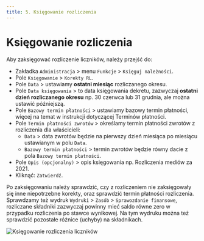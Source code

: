 ```yaml
---
title: 5. Księgowanie rozliczenia
---
```


# Księgowanie rozliczenia

Aby zaksięgować rozliczenie liczników, należy przejść do:

- Zakładka `Administracja` > menu `Funkcje` > `Księguj należności`.
- Pole `Księgowanie` > `Korekty RL`.
- Pole `Data` > ustawiamy **ostatni miesiąc** rozliczanego okresu.
- Pole `Data księgowania` > to data księgowania dekretu, zazwyczaj **ostatni dzień rozliczanego okresu** np. 30 czerwca lub 31 grudnia, ale można ustawić późniejszą.
- Pole `Bazowy termin płatności` > ustawiamy bazowy termin płatności, więcej na temat w instrukcji dotyczącej Terminów płatności.
- Pole `Termin płatności zwrotów` > określamy termin płatności zwrotów z rozliczenia dla właścicieli:
  - `Data` > data zwrotów będzie na pierwszy dzień miesiąca po miesiącu ustawianym w polu `Data`.
  - `Bazowy termin płatności` > termin zwrotów będzie równy dacie z pola `Bazowy termin płatności`.
- Pole `Opis (opcjonalny)` > opis księgowania np. Rozliczenia mediów za 2021.
- Kliknąć: `Zatwierdź`. 

Po zaksięgowaniu należy sprawdzić, czy z rozliczeniem nie zaksięgowały się inne niepotrzebne korekty, oraz sprawdzić termin płatności rozliczenia. Sprawdzamy też wydruk `Wydruki` > `Zasób` > `Sprawozdanie finansowe`, rozliczane składniki zazwyczaj powinny mieć saldo równe zero w przypadku rozliczenia po stawce wynikowej. Na tym wydruku można też sprawdzić pozostałe różnice (uchyby) na składnikach.

![Księgowanie rozliczenia liczników](ksiegowanierozliczenialicznikow.gif)